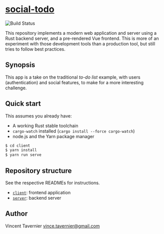 # [social-todo](https://github.com/vtavernier/social-todo)

![Build Status](https://github.com/vtavernier/social-todo/workflows/build/badge.svg)

This repository implements a modern web application and server using a Rust
backend server, and a pre-rendered Vue frontend. This is more of an experiment
with those development tools than a production tool, but still tries to follow
best practices.

## Synopsis

This app is a take on the traditional *to-do list* example, with users
(authentication) and social features, to make for a more interesting challenge.

## Quick start

This assumes you already have:
* A working Rust stable toolchain
* `cargo-watch` installed (`cargo install --force cargo-watch`)
* node.js and the Yarn package manager

```bash
$ cd client
$ yarn install
$ yarn run serve
```

## Repository structure

See the respective READMEs for instructions.

* [`client`](client/): frontend application
* [`server`](server/): backend server

## Author

Vincent Tavernier <vince.tavernier@gmail.com>
